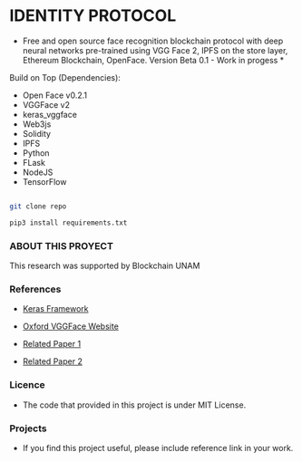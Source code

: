 # IDENTITY PROTOCOL

* Free and open source face recognition blockchain protocol with deep neural networks
 pre-trained using VGG Face 2, IPFS on the store layer, Ethereum Blockchain, OpenFace.
 Version Beta 0.1 - Work in progess *

Build on Top (Dependencies):

- Open Face v0.2.1
- VGGFace v2
- keras_vggface
- Web3js
- Solidity
- IPFS
- Python
- FLask
- NodeJS
- TensorFlow

~~~bash

git clone repo

pip3 install requirements.txt

~~~

### ABOUT THIS PROYECT

This research was supported by Blockchain UNAM


### References

- [Keras Framework](www.keras.io)

- [Oxford VGGFace Website](http://www.robots.ox.ac.uk/~vgg/software/vgg_face/)

- [Related Paper 1](http://www.robots.ox.ac.uk/~vgg/publications/2015/Parkhi15/parkhi15.pdf)

- [Related Paper 2](http://www.robots.ox.ac.uk/~vgg/data/vgg_face2/vggface2.pdf)

### Licence 

- The code that provided in this project is under MIT License.

### Projects

- If you find this project useful, please include reference link in your work.

